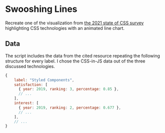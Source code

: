 # Swooshing Lines

Recreate one of the visualization from [the 2021 state of CSS survey](https://2021.stateofcss.com/en-US/technologies/css-in-js) highlighting CSS technologies with an animated line chart.

## Data

The script includes the data from the cited resource repeating the following structure for every label. I chose the CSS-in-JS data out of the three discussed technologies.

```js
{
    label: "Styled Components",
    satisfaction: [
      { year: 2019, ranking: 3, percentage: 0.85 },
      // ...
    ],
    interest: [
      { year: 2019, ranking: 2, percentage: 0.677 },
      // ...
    ],
    // ...
}
```

